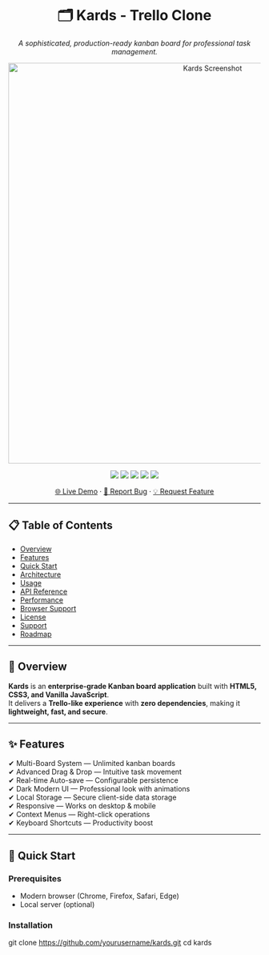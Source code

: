<h1 align="center">🗂️ Kards - Trello Clone</h1>
<p align="center">
  <i>A sophisticated, production-ready kanban board for professional task management.</i>
</p>

<p align="center">
  <img src="https://i.imgur.com/example-screenshot.png" alt="Kards Screenshot" width="800">
</p>

<p align="center">
  <a href="#"><img src="https://img.shields.io/badge/Version-1.5-blue"></a>
  <a href="#"><img src="https://img.shields.io/badge/Build-Passing-brightgreen"></a>
  <a href="#"><img src="https://img.shields.io/badge/License-MIT-green"></a>
  <a href="#"><img src="https://img.shields.io/badge/Dependencies-None-success"></a>
  <a href="#"><img src="https://img.shields.io/badge/Size-50KB-lightgrey"></a>
</p>

<p align="center">
  <a href="#">🌐 Live Demo</a> ·
  <a href="#">🐛 Report Bug</a> ·
  <a href="#">💡 Request Feature</a>
</p>

---

## 📋 Table of Contents
- [Overview](#-overview)
- [Features](#-features)
- [Quick Start](#-quick-start)
- [Architecture](#-architecture)
- [Usage](#-usage)
- [API Reference](#-api-reference)
- [Performance](#-performance)
- [Browser Support](#-browser-support)
- [License](#-license)
- [Support](#-support)
- [Roadmap](#-roadmap)

---

## 🎯 Overview
**Kards** is an **enterprise-grade Kanban board application** built with **HTML5, CSS3, and Vanilla JavaScript**.  
It delivers a **Trello-like experience** with **zero dependencies**, making it **lightweight, fast, and secure**.

---

## ✨ Features
✔ Multi-Board System — Unlimited kanban boards  
✔ Advanced Drag & Drop — Intuitive task movement  
✔ Real-time Auto-save — Configurable persistence  
✔ Dark Modern UI — Professional look with animations  
✔ Local Storage — Secure client-side data storage  
✔ Responsive — Works on desktop & mobile  
✔ Context Menus — Right-click operations  
✔ Keyboard Shortcuts — Productivity boost  

---

## 🚀 Quick Start

### Prerequisites
- Modern browser (Chrome, Firefox, Safari, Edge)
- Local server (optional)

### Installation
git clone https://github.com/yourusername/kards.git
cd kards
